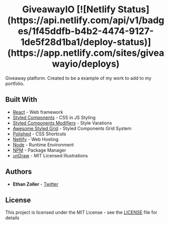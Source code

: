 <h1 align="center">
  GiveawayIO
  [![Netlify Status](https://api.netlify.com/api/v1/badges/1f45ddfb-b4b2-4474-9127-1de5f28d1ba1/deploy-status)](https://app.netlify.com/sites/giveawayio/deploys)
</h1>

Giveaway platform. Created to be a example of my work to add to my portfolio.

## Built With

* [React](https://reactjs.org/) - Web framework
* [Styled Components](https://www.styled-components.com/) - CSS in JS Styling
* [Styled Components Modifiers](https://github.com/Decisiv/styled-components-modifiers) - Style Varations
* [Awesome Styled Grid](https://awesome-styled-grid.netlify.com/) - Styled Components Grid System
* [Polished](https://polished.js.org/) - CSS Shortcuts
* [Netlify](https://www.netlify.com/) - Web Hosting
* [Node](https://nodejs.org/en/) - Runtime Environment
* [NPM](https://www.npmjs.com/) - Package Manager
* [unDraw](https://undraw.co/) - MIT Licensed Illustrations

## Authors

* **Ethan Zoller** - [Twitter](https://twitter.com/learningszn)

## License

This project is licensed under the MIT License - see the [LICENSE](LICENSE) file for details